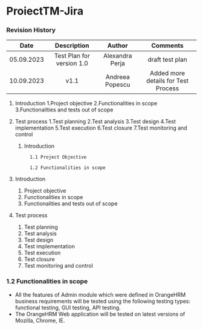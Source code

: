 # ProiectTM-Jira
### Revision History
| Date | Description    | Author    | Comments    |
| :-----: | :---: | :---: | :---: |
| 05.09.2023 | Test Plan for version 1.0 | Alexandra Perja | draft test plan |
| 10.09.2023 | v1.1   | Andreea Popescu   | Added more details for Test Process |

1. Introduction
  1.Project objective
  2.Functionalities in scope
  3.Functionalities and tests out of scope
2. Test process
  1.Test planning
  2.Test analysis
  3.Test design
  4.Test implementation
  5.Test execution
  6.Test closure
  7.Test monitoring and control

   1. Introduction
    
            1.1 Project Objective 
            
            1.2 Functionalities in scope

1. Introduction
   1. Project objective
   2. Functionalities in scope
   3. Functionalities and tests out of scope
2. Test process
   1. Test planning
   2. Test analysis
   3. Test design
   4. Test implementation
   5. Test execution
   6. Test closure
   7. Test monitoring and control

  ### 1.2 Functionalities in scope
- All the features of Admin module which were defined in OrangeHRM business requirements will be tested using the following testing types: functional testing, GUI testing, API testing. 
- The OrangeHRM Web application will be tested on latest versions of Mozilla, Chrome, IE.

